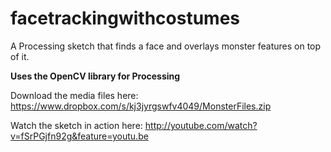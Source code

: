 facetrackingwithcostumes
========================

A Processing sketch that finds a face and overlays monster features on top of it.

**Uses the OpenCV library for Processing**

Download the media files here: https://www.dropbox.com/s/kj3jyrgswfv4049/MonsterFiles.zip

Watch the sketch in action here: http://youtube.com/watch?v=fSrPGjfn92g&feature=youtu.be
